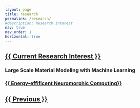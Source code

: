 ```yaml
---
layout: page
title: research
permalink: /research/
#description: Research interest
nav: true
nav_order: 1
horizontal: true
---
```


<a id="{{ current }}" href=".#{{ current }}">
  <h2 class="current">{{ Current Research Interest }}</h2>
</a>

### Large Scale Material Modeling with Machine Learning

<a id="{{ reservoir }}" href={{site.research.reservoir.url}}>
  <h3 class="reservoir">{{ Energy-effificent Neuromorphic Computing}}</h3>
</a>


<a id="{{ previous }}" href=".#{{ previous }}">
  <h2 class="previous">{{ Previous }}</h2>
</a>
